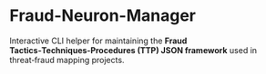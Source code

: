 # Fraud-Neuron-Manager
Interactive CLI helper for maintaining the **Fraud Tactics‑Techniques‑Procedures (TTP) JSON framework** used in threat‑fraud mapping projects.
